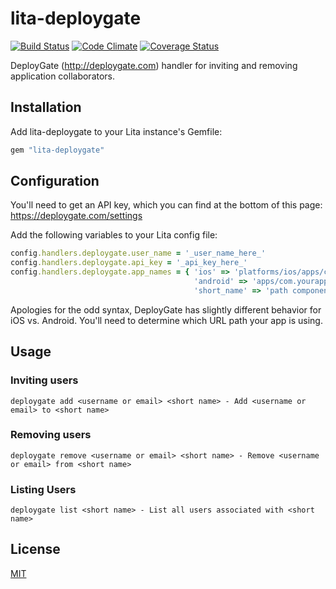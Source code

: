 # lita-deploygate

[![Build Status](https://travis-ci.org/esigler/lita-deploygate.png?branch=master)](https://travis-ci.org/esigler/lita-deploygate)
[![Code Climate](https://codeclimate.com/github/esigler/lita-deploygate.png)](https://codeclimate.com/github/esigler/lita-deploygate)
[![Coverage Status](https://coveralls.io/repos/esigler/lita-deploygate/badge.png?branch=master)](https://coveralls.io/r/esigler/lita-deploygate?branch=master)

DeployGate (http://deploygate.com) handler for inviting and removing application collaborators.

## Installation

Add lita-deploygate to your Lita instance's Gemfile:

``` ruby
gem "lita-deploygate"
```

## Configuration

You'll need to get an API key, which you can find at the bottom of this page: https://deploygate.com/settings

Add the following variables to your Lita config file:
``` ruby
config.handlers.deploygate.user_name = '_user_name_here_'
config.handlers.deploygate.api_key = '_api_key_here_'
config.handlers.deploygate.app_names = { 'ios' => 'platforms/ios/apps/com.yourappname.YourAppName',
                                         'android' => 'apps/com.yourappname.android',
                                         'short_name' => 'path component' }
```

Apologies for the odd syntax, DeployGate has slightly different behavior for iOS vs. Android.  You'll need to determine which URL path your app is using.

## Usage

### Inviting users

```
deploygate add <username or email> <short name> - Add <username or email> to <short name>
```

### Removing users

```
deploygate remove <username or email> <short name> - Remove <username or email> from <short name>
```

### Listing Users

```
deploygate list <short name> - List all users associated with <short name>
```

## License

[MIT](http://opensource.org/licenses/MIT)
